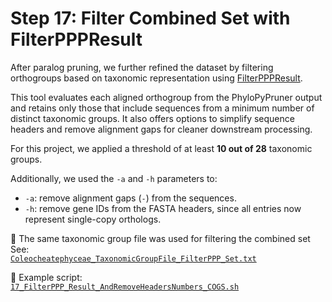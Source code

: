 # Step 17: Filter Combined Set with FilterPPPResult

After paralog pruning, we further refined the dataset by filtering orthogroups based on taxonomic representation using [FilterPPPResult](https://github.com/mjbieren/FilterPPPResult/).

This tool evaluates each aligned orthogroup from the PhyloPyPruner output and retains only those that include sequences from a minimum number of distinct taxonomic groups. It also offers options to simplify sequence headers and remove alignment gaps for cleaner downstream processing.

For this project, we applied a threshold of at least **10 out of 28** taxonomic groups.

Additionally, we used the `-a` and `-h` parameters to:
- `-a`: remove alignment gaps (`-`) from the sequences.
- `-h`: remove gene IDs from the FASTA headers, since all entries now represent single-copy orthologs.

📄 The same taxonomic group file was used for filtering the combined set
See:  
[`Coleocheatephyceae_TaxonomicGroupFile_FilterPPP_Set.txt`](https://github.com/mjbieren/Coleochaetophyceae_Phylogenomics/blob/main/Scripts/14_FPPPResult/Coleocheatephyceae_TaxonomicGroupFile_FilterPPP_Set.txt)

📜 Example script:  
[`17_FilterPPP_Result_AndRemoveHeadersNumbers_COGS.sh`](https://github.com/mjbieren/Coleochaetophyceae_Phylogenomics/blob/main/Scripts/17_FPPPRResult_COGS/17_FilterPPP_Result_AndRemoveHeadersNumbers_COGS.sh)
